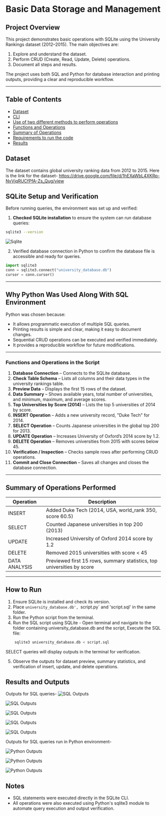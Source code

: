 # Basic Data Storage and Management 

## Project Overview

This project demonstrates basic operations with SQLite using the University Rankings dataset (2012–2015). The main objectives are:

1. Explore and understand the dataset.  
2. Perform CRUD (Create, Read, Update, Delete) operations.  
3. Document all steps and results.  

The project uses both SQL and Python for database interaction and printing outputs, providing a clear and reproducible workflow.

---
## Table of Contents

* [Dataset](#dataset)
* [CLI](#SQLite-Setup-and-Verification)
* [Use of two different methods to perform operations](#Why-Python-Was-Used-Along-With-SQL-Environment)
* [Functions and Operations](#Functions-and-Operations-in-the-Script)
* [Summary of Operations](#Summary-of-Operations-Performed)
* [Requirements to run the code](#How-to-Run)
* [Results](#Results-and-Outputs)

## Dataset

The dataset contains global university ranking data from 2012 to 2015. Here is the link for the dataset- https://drive.google.com/file/d/1hEXaWbL4XKRp-NvVjqRUCfPfA-Zs_Qug/view

## SQLite Setup and Verification

Before running queries, the environment was set up and verified:

1. **Checked SQLite installation** to ensure the system can run database queries:

```bash
sqlite3 --version
```

![Sqlite](images_outputs/sqlite.png)

2. Verified database connection in Python to confirm the database file is accessible and ready for queries.

```python
import sqlite3
conn = sqlite3.connect("university_database.db")
cursor = conn.cursor()
```

---

## Why Python Was Used Along With SQL Environment

Python was chosen because:

- It allows programmatic execution of multiple SQL queries.  
- Printing results is simple and clear, making it easy to document changes.  
- Sequential CRUD operations can be executed and verified immediately.  
- It provides a reproducible workflow for future modifications.  

---
### Functions and Operations in the Script

1. **Database Connection** – Connects to the SQLite database.  
2. **Check Table Schema** – Lists all columns and their data types in the university rankings table.  
3. **Preview Data** – Displays the first 15 rows of the dataset.  
4. **Data Summary** – Shows available years, total number of universities, and minimum, maximum, and average scores.  
5. **Top Universities by Score (2014)** – Lists the top 5 universities of 2014 by score.  
6. **INSERT Operation** – Adds a new university record, "Duke Tech" for 2014.  
7. **SELECT Operation** – Counts Japanese universities in the global top 200 for 2013.  
8. **UPDATE Operation** – Increases University of Oxford’s 2014 score by 1.2.  
9. **DELETE Operation** – Removes universities from 2015 with scores below 45.  
10. **Verification / Inspection** – Checks sample rows after performing CRUD operations.  
11. **Commit and Close Connection** – Saves all changes and closes the database connection.

---

## Summary of Operations Performed

| Operation  | Description                                               |
|------------|-----------------------------------------------------------|
| INSERT     | Added Duke Tech (2014, USA, world_rank 350, score 60.5) |
| SELECT     | Counted Japanese universities in top 200 (2013)          |
| UPDATE     | Increased University of Oxford 2014 score by 1.2         |
| DELETE     | Removed 2015 universities with score < 45                |
| DATA ANALYSIS | Previewed first 15 rows, summary statistics, top universities by score |

---
## How to Run

1. Ensure SQLite is installed and check its version.  
2. Place `university_database.db', `script.py` and 'script.sql' in the same folder.  
3. Run the Python script from the terminal.  
4. Run the SQL script using SQLite -
Open terminal and navigate to the folder containing university_database.db and the script, Execute the SQL file:
```sql
    sqlite3 university_database.db < script.sql 
```
SELECT queries will display outputs in the terminal for verification.

5. Observe the outputs for dataset preview, summary statistics, and verification of insert, update, and delete operations.

## Results and Outputs

Outputs for SQL queries-
![SQL Outputs](images_outputs/SQL_o:p1.png)

![SQL Outputs](images_outputs/SQL_o:p2.png)

![SQL Outputs](images_outputs/SQL_o:p3.png)

![SQL Outputs](images_outputs/SQL_o:p4.png)

![SQL Outputs](images_outputs/SQL_o:p5.png)

Outputs for SQL queries run in Python environment-

![Python Outputs](images_outputs/Python_o:p1.png)

![Python Outputs](images_outputs/Python_o:p2.png)

![Python Outputs](images_outputs/Python_o:p3.png)


## Notes
- SQL statements were executed directly in the SQLite CLI.  
- All operations were also executed using Python's sqlite3 module to automate query execution and output verification.  

